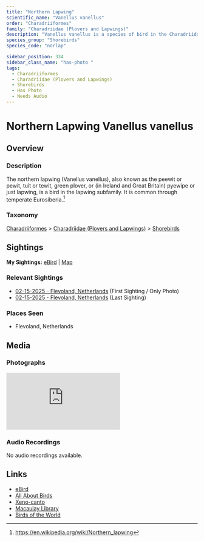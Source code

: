 ```yaml
---
title: "Northern Lapwing"
scientific_name: "Vanellus vanellus"
order: "Charadriiformes"
family: "Charadriidae (Plovers and Lapwings)"
description: "Vanellus vanellus is a species of bird in the Charadriidae (Plovers and Lapwings) family. It has been observed 3 times. It has been photographed."
species_group: "Shorebirds"
species_code: "norlap"

sidebar_position: 334
sidebar_class_name: "has-photo "
tags: 
  - Charadriiformes
  - Charadriidae (Plovers and Lapwings)
  - Shorebirds
  - Has Photo
  - Needs Audio
---
```


# Northern Lapwing <span className='sci_name'>Vanellus vanellus</span>

## Overview

### Description
The northern lapwing (Vanellus vanellus), also known as the peewit or pewit, tuit or tewit, green plover, or (in Ireland and Great Britain) pyewipe or just lapwing, is a bird in the lapwing subfamily. It is common through temperate Eurosiberia.[^1]

[^1]: https://en.wikipedia.org/wiki/Northern_lapwing

### Taxonomy
[Charadriiformes](/tags/charadriiformes) > [Charadriidae (Plovers and Lapwings)](/tags/charadriidae-plovers-and-lapwings) > [Shorebirds](/tags/shorebirds)


## Sightings

**My Sightings:** [eBird](https://ebird.org/lifelist?r=world&time=life&spp=norlap) | [Map](/map?species_code=norlap)

### Relevant Sightings

* [02-15-2025 - Flevoland, Netherlands](https://ebird.org/checklist/S213385263) (First Sighting / Only Photo)
* [02-15-2025 - Flevoland, Netherlands](https://ebird.org/checklist/S213563164) (Last Sighting)

### Places Seen

* Flevoland, Netherlands



## Media
### Photographs
<iframe className="photo_iframe horizontal" src="https://macaulaylibrary.org/asset/631546833/embed" frameBorder="0" allowFullScreen></iframe>

### Audio Recordings
No audio recordings available.

## Links
* [eBird](https://ebird.org/species/norlap) 
* [All About Birds](https://www.allaboutbirds.org/guide/norlap) 
* [Xeno-canto](https://www.xeno-canto.org/species/vanellus-vanellus) 
* [Macaulay Library](https://search.macaulaylibrary.org/catalog?taxonCode=norlap&sort=rating_rank_desc)
* [Birds of the World](https://birdsoftheworld.org/bow/species/norlap)
